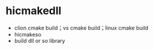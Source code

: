 # hicmakedll
- clion cmake build；vs cmake build；linux cmake build
- hicmakeso
- build dll or so library
